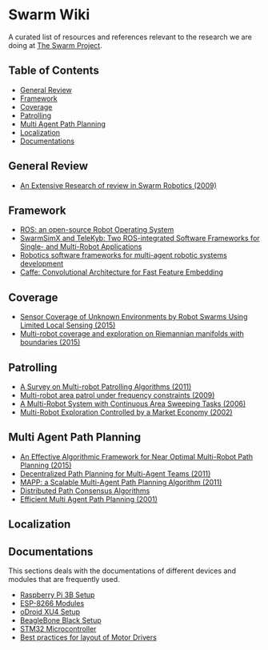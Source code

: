 # Swarm Wiki

A curated list of resources and references relevant to the research we are doing at [The Swarm Project](http://swarm-iitkgp.github.io).

## Table of Contents

- [General Review](#general-review)
- [Framework](#framework) 
- [Coverage](#coverage)
- [Patrolling](#patrolling)
- [Multi Agent Path Planning](#multi-agent-path-planning)
- [Localization](#localization)
- [Documentations](#documentations)

## General Review
* [An Extensive Research of review in Swarm Robotics (2009)](http://digi.physic.ut.ee/mw/images/d/db/Review.pdf)

## Framework
* [ROS: an open-source Robot Operating System](https://www.willowgarage.com/sites/default/files/icraoss09-ROS.pdf)
* [SwarmSimX and TeleKyb: Two ROS-integrated Software Frameworks for Single- and Multi-Robot Applications](http://www.kyb.tuebingen.mpg.de/fileadmin/user_upload/files/publications/2013/ICRA-2013-Workshop-Laechele.pdf)
* [Robotics software frameworks for multi-agent robotic systems development](http://www.sciencedirect.com/science/article/pii/S0921889012000322)
* [Caffe: Convolutional Architecture for Fast Feature Embedding](http://arxiv.org/abs/1408.5093)

## Coverage
* [Sensor Coverage of Unknown Environments by Robot Swarms Using Limited Local Sensing (2015)](http://ieeexplore.ieee.org/stamp/stamp.jsp?tp=&arnumber=7139670)
* [Multi-robot coverage and exploration on Riemannian manifolds with boundaries (2015)](http://ijr.sagepub.com/content/33/1/113)

## Patrolling
* [A Survey on Multi-robot Patrolling Algorithms (2011)](http://link.springer.com/chapter/10.1007%2F978-3-642-19170-1_15)
* [Multi-robot area patrol under frequency constraints (2009)](http://u.cs.biu.ac.il/~agmon/ElmaliahAMAI09.pdf) 
* [A Multi-Robot System with Continuous Area Sweeping Tasks (2006)](http://www.cs.utexas.edu/~ai-lab/pubs/ICRA06.pdf)
* [Multi-Robot Exploration Controlled by a Market Economy (2002)](http://repository.cmu.edu/cgi/viewcontent.cgi?article=1174&context=robotics)

## Multi Agent Path Planning
* [An Effective Algorithmic Framework for Near Optimal Multi-Robot Path Planning (2015)](http://arxiv.org/abs/1505.00200)
* [Decentralized Path Planning for Multi-Agent Teams (2011)](http://acl.mit.edu/papers/Desaraju11_ICRA.pdf)
* [MAPP: a Scalable Multi-Agent Path Planning Algorithm (2011)](https://www.jair.org/media/3370/live-3370-5850-jair.pdf)
* [Distributed Path Consensus Algorithms](http://www.seas.upenn.edu/~subhrabh/nonWebsite/IterPlanning/tech_report_FULL.pdf)
* [Efficient Multi Agent Path Planning (2001)](http://luthuli.cs.uiuc.edu/~daf/papers/pathplan.pdf)

## Localization

## Documentations
This sections deals with the documentations of different devices and modules that are frequently used.
* [Raspberry Pi 3B Setup](https://github.com/shreyase99/DocumentationSwarm/blob/master/Technical/All/Raspberry_Pi_3B_Setup.md)
* [ESP-8266 Modules]()
* [oDroid XU4 Setup]()
* [BeagleBone Black Setup]()
* [STM32 Microcontroller]()
* [Best practices for layout of Motor Drivers](https://www.ti.com/lit/an/slva959a/slva959a.pdf)
